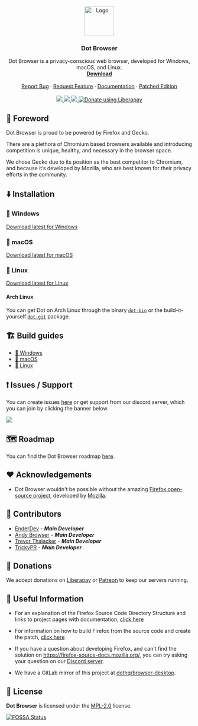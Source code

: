 <br />
<p align="center">
  <a href="https://github.com/dothq/browser-desktop">
    <img src="https://raw.githubusercontent.com/dothq/browser-desktop/main/common/browser/branding/dot/default256.png" alt="Logo" width="80" height="80">
  </a>

  <h3 align="center">Dot Browser</h3>

  <p align="center">
    Dot Browser is a privacy-conscious web browser, developed for Windows, macOS, and Linux.
    <br />
    <a href="https://github.com/dothq/browser-desktop/releases"><strong>Download</strong></a>
    <br />
    <br />
    <a href="https://github.com/dothq/browser/issues/new?assignees=&labels=%F0%9F%90%9C+bug&template=bug_report.md&title=">Report Bug</a>
    ·
    <a href="https://github.com/dothq/browser/discussions/new?category_id=32000754">Request Feature</a>
    ·
    <a href="https://docs.dothq.co">Documentation</a>
      ·
    <a href="https://github.com/dothq/browser-desktop-patched">Patched Edition</a>
    <br />
    <br />
    <a href="https://github.com/dothq/browser-desktop/actions?query=workflow%3ABuild">
      <img src="https://github.com/dothq/browser-desktop/workflows/Build/badge.svg"></img>
    </a>
    <a href="https://app.fossa.com/projects/git%2Bgithub.com%2Fdothq%2Fbrowser-desktop">
      <img src="https://app.fossa.com/api/projects/git%2Bgithub.com%2Fdothq%2Fbrowser-desktop.svg?type=shield"></img>
    </a>
    <a href="https://what-version-is-dot-on.vercel.app/">
      <img src="https://what-version-is-dot-on.vercel.app/badge?3"></img>
    </a>
    <a href="https://liberapay.com/dothq/donate">
      <img alt="Donate using Liberapay" src="https://img.shields.io/liberapay/receives/dothq.svg?logo=liberapay">
    </a>
  </p>
</p>

## 🚀 Foreword

Dot Browser is proud to be powered by Firefox and Gecko.

There are a plethora of Chromium based browsers available and introducing competition is unique, healthy, and necessary in the browser space.

We chose Gecko due to its position as the best competitor to Chromium, and because it’s developed by Mozilla, who are best known for their privacy efforts in the community.

## ⬇️ Installation

### 🏁 Windows

[Download latest for Windows](https://download.dothq.co/dot/releases/windows/x86/installer)

### 🍎 macOS

[Download latest for macOS](https://download.dothq.co/dot/releases/macos/x86/installer)

### 🐧 Linux

[Download latest for Linux](https://download.dothq.co/dot/releases/linux/x86/raw)

#### Arch Linux

You can get Dot on Arch Linux through the binary [`dot-bin`](https://aur.archlinux.org/packages/dot-bin) or the build-it-yourself [`dot-git`](https://aur.archlinux.org/packages/dot-git) package.

## 🏗 Build guides

-   [🏁 Windows](https://docs.dothq.co/cloning-dot/windows)
-   [🍎 macOS](https://docs.dothq.co/cloning-dot/macos)
-   [🐧 Linux](https://docs.dothq.co/cloning-dot/linux)

## ❗ Issues / Support

You can create issues [here](https://github.com/dothq/browser/issues/new) or get support from our discord server, which you can join by clicking the banner below.

<a href="https://invite.gg/dot">
  <img src="https://discordapp.com/api/guilds/525056817399726102/widget.png?style=banner2" />
</a>

## 🗺 Roadmap

You can find the Dot Browser roadmap [here](https://github.com/orgs/dothq/projects/1).

## ❤️ Acknowledgements

-   Dot Browser wouldn't be possible without the amazing [Firefox open-source project](https://hg.mozilla.org/mozilla-central/), developed by [Mozilla](https://mozilla.org).

## 🤝 Contributors

-   [EnderDev](https://github.com/EnderDev) - **_Main Developer_**
-   [Andy Browser](https://github.com/bigspeedfpv) - **_Main Developer_**
-   [Trevor Thalacker](https://github.com/trevorthalacker) - **_Main Developer_**
-   [TrickyPR](https://github.com/trickypr) - **_Main Developer_**

## 💸 Donations

We accept donations on [Liberapay](https://liberapay.com/dothq) or [Patreon](https://patreon.com/dothq) to keep our servers running.

## 🔗 Useful Information

-   For an explanation of the Firefox Source Code Directory Structure and links to
    project pages with documentation, [click here](https://firefox-source-docs.mozilla.org/contributing/directory_structure.html)

-   For information on how to build Firefox from the source code and create the patch, [click here](https://firefox-source-docs.mozilla.org/contributing/contribution_quickref.html)

-   If you have a question about developing Firefox, and can't find the solution on https://firefox-source-docs.mozilla.org/, you can try asking your question on our [Discord server](https://invite.gg/dot).

-   We have a GitLab mirror of this project at [dothq/browser-desktop](https://gitlab.com/dothq/browser-desktop).

## 📜 License

**Dot Browser** is licensed under the [MPL-2.0](https://www.mozilla.org/en-US/MPL/2.0) license.

[![FOSSA Status](https://app.fossa.com/api/projects/git%2Bgithub.com%2Fdothq%2Fbrowser-desktop.svg?type=large)](https://app.fossa.com/projects/git%2Bgithub.com%2Fdothq%2Fbrowser-desktop?ref=badge_large)
